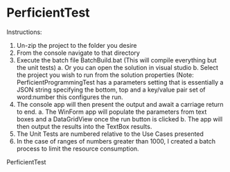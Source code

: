 # PerficientTest
Instructions:
1.	Un-zip the project to the folder you desire
2.	From the console navigate to that directory
3.	Execute the batch file BatchBuild.bat (This will compile everything but the unit tests)
a.	Or you can open the solution in visual studio
b.	Select the project you wish to run from the solution properties (Note: PerficientProgrammingTest has a parameters setting that is essentially a JSON string specifying the bottom, top and a key/value pair set of word:number this configures the run.
4.	The console app will then present the output and await a carriage return to end.
a.	The WinForm app will populate the parameters from text boxes and a DataGridView once the run button is clicked
b.	The app will then output the results into the TextBox results.
5.	The Unit Tests are numbered relative to the Use Cases presented
6.	In the case of ranges of numbers greater than 1000, I created a batch process to limit the resource consumption.

PerficientTest
